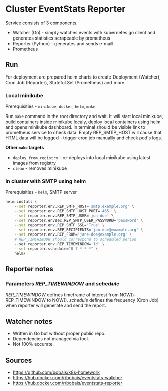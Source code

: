 # Cluster EventStats Reporter #

Service consists of 3 components.

* Watcher (Go) - simply watches events with kubernetes go client and generates statistics scrapeable by prometheus
* Reporter (Python) - generates and sends e-mail
* Prometheus

## Run ##

For deployment are prepared helm charts to create Deployment (Watcher), Cron Job (Reporter), Stateful Set (Prometheus) and more.

### Local minikube ###

Prerequisities - ```minikube```, ```docker```, ```helm```, ```make```

Run ```make``` command in the root directory and wait. It will start local
minikube, build containers inside minikube localy, deploy local containers
using helm and opens minikube dashboard. In terminal should be visible link
to prometheus service to check data. Empty REP_SMTP_HOST will cause that
HTML data will be logged - trigger cron job manually and check pod's logs.

**Other ```make``` targets**

* ```deploy_from_registry``` - re-deploys into local minikube using latest images from registry
* ```clean``` - removes minikube

### In cluster with SMTP using helm ###

Prerequisities - ```helm```, SMTP server

```bash
helm install \
    --set reporter.env.REP_SMTP_HOST='smtp.example.org' \
    --set reporter.env.REP_SMTP_HOST_PORT='465' \
    --set reporter.env.REP_SMTP_USER='jon-doe' \
    --set reporter.envsec.REP_SMTP_USER_PASSWORD='password' \
    --set reporter.env.REP_SMTP_SSL='True' \
    --set reporter.env.REP_RECIPIENTS='jon-doe@example.org' \
    --set reporter.env.REP_FROM='jane-doe@example.org' \
    # REP_TIMEWINDOW should correspond to scheduled period
    --set reporter.env.REP_TIMEWINDOW='1d' \
    --set reporter.schedule="0 7 * * *" \
    helm/
```

## Reporter notes ##

### Parameters *REP_TIMEWINDOW* and *schedule* ###

*REP_TIMEWINDOW* defines timeframe of interest from NOW()-REP_TIMEWINDOW to NOW(). *schedule* defines the frequency (Cron Job) when reporter will generate and send the report.

## Watcher notes ##

* Written in Go but without proper public repo.
* Dependencies not managed via tool.
* Not 100% accurate.

## Sources ##

* <https://github.com/bobais/k8s-homework>
* <https://hub.docker.com/r/bobais/eventstats-watcher>
* <https://hub.docker.com/r/bobais/eventstats-reporter>
